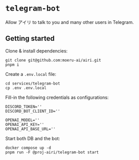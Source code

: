 # `telegram-bot`

Allow アイリ to talk to you and many other users in Telegram.

## Getting started

Clone & install dependencies:

```shell
git clone git@github.com:moeru-ai/airi.git
pnpm i
```

Create a `.env.local` file:

```shell
cd services/telegram-bot
cp .env .env.local
```

Fill-in the following credentials as configurations:

```shell
DISCORD_TOKEN=''
DISCORD_BOT_CLIENT_ID=''

OPENAI_MODEL=''
OPENAI_API_KEY=''
OPENAI_API_BASE_URL=''
```

Start both DB and the bot:

```shell
docker compose up -d
pnpm run -F @proj-airi/telegram-bot start
```
